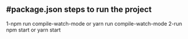 #package.json
steps to run the project
-------------------------
1-npm run compile-watch-mode or yarn run compile-watch-mode
2-run npm start or yarn start
